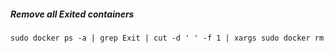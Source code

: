 ##### Remove all Exited containers
    sudo docker ps -a | grep Exit | cut -d ' ' -f 1 | xargs sudo docker rm
